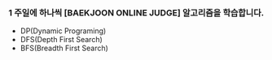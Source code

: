 
### 1 주일에 하나씩 [BAEKJOON ONLINE JUDGE] 알고리즘을 학습합니다.
* DP(Dynamic Programing)
* DFS(Depth First Search)
* BFS(Breadth First Search)
